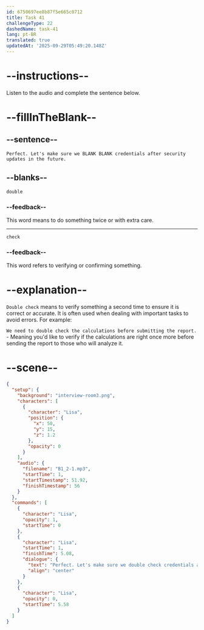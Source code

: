 ```yaml
---
id: 6750697ee8b87f5e665c0712
title: Task 41
challengeType: 22
dashedName: task-41
lang: pt-BR
translated: true
updatedAt: '2025-09-29T05:49:20.148Z'
---
```


<!-- (Audio) Lisa: Perfect. Let's make sure we double check credentials after security updates in the future. -->

# --instructions--

Listen to the audio and complete the sentence below.

# --fillInTheBlank--

## --sentence--

`Perfect. Let's make sure we BLANK BLANK credentials after security updates in the future.`

## --blanks--

`double`

### --feedback--

This word means to do something twice or with extra care.

---

`check`

### --feedback--

This word refers to verifying or confirming something.

# --explanation--

`Double check` means to verify something a second time to ensure it is correct or accurate. It is often used when dealing with important tasks to avoid errors.  For example: 

`We need to double check the calculations before submitting the report.` - Meaning you'd like to verify if the calculations are right once more before sending the report to those who will analyze it.

# --scene--

```json
{
  "setup": {
    "background": "interview-room3.png",
    "characters": [
      {
        "character": "Lisa",
        "position": {
          "x": 50,
          "y": 15,
          "z": 1.2
        },
        "opacity": 0
      }
    ],
    "audio": {
      "filename": "B1_2-1.mp3",
      "startTime": 1,
      "startTimestamp": 51.92,
      "finishTimestamp": 56
    }
  },
  "commands": [
    {
      "character": "Lisa",
      "opacity": 1,
      "startTime": 0
    },
    {
      "character": "Lisa",
      "startTime": 1,
      "finishTime": 5.08,
      "dialogue": {
        "text": "Perfect. Let's make sure we double check credentials after security updates in the future.",
        "align": "center"
      }
    },
    {
      "character": "Lisa",
      "opacity": 0,
      "startTime": 5.58
    }
  ]
}
```
